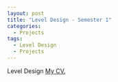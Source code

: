 ```yaml
---
layout: post
title: "Level Design - Semester 1"
categories:
  - Projects
tags:
  - Level Design
  - Projects
---
```


Level Design
<a href="https://github.com/morgansellis/morgansellis.github.io/blob/master/docs/CT5016-s1800644-CTF-Factory-MorganEllis-100320-2006-146.pdf" target="_blank">My CV.</a>
